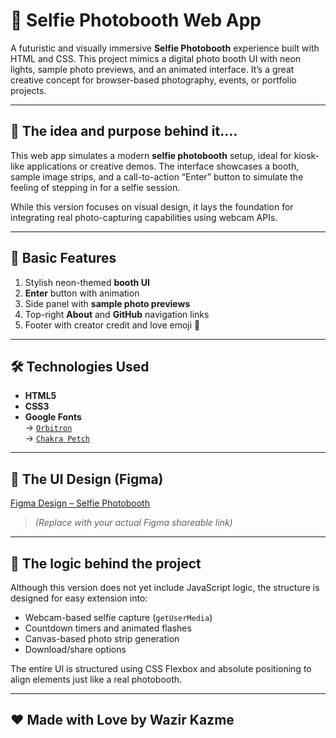 # 🤳 Selfie Photobooth Web App

A futuristic and visually immersive **Selfie Photobooth** experience built with HTML and CSS. This project mimics a digital photo booth UI with neon lights, sample photo previews, and an animated interface. It’s a great creative concept for browser-based photography, events, or portfolio projects.

---

## **📌 The idea and purpose behind it….**

This web app simulates a modern **selfie photobooth** setup, ideal for kiosk-like applications or creative demos. The interface showcases a booth, sample image strips, and a call-to-action “Enter” button to simulate the feeling of stepping in for a selfie session.

While this version focuses on visual design, it lays the foundation for integrating real photo-capturing capabilities using webcam APIs.

---

## 🔧 Basic Features

1. Stylish neon-themed **booth UI**
2. **Enter** button with animation
3. Side panel with **sample photo previews**
4. Top-right **About** and **GitHub** navigation links
5. Footer with creator credit and love emoji 💖

---

## 🛠️ Technologies Used

- **HTML5**
- **CSS3**
- **Google Fonts**  
  → [`Orbitron`](https://fonts.google.com/specimen/Orbitron)  
  → [`Chakra Petch`](https://fonts.google.com/specimen/Chakra+Petch)

---

## 🎨 The UI Design (Figma)

[Figma Design – Selfie Photobooth](https://www.figma.com/design/YOUR_FIGMA_LINK)

> *(Replace with your actual Figma shareable link)*

---

## 🧠 The logic behind the project

Although this version does not yet include JavaScript logic, the structure is designed for easy extension into:

- Webcam-based selfie capture (`getUserMedia`)
- Countdown timers and animated flashes
- Canvas-based photo strip generation
- Download/share options

The entire UI is structured using CSS Flexbox and absolute positioning to align elements just like a real photobooth.

---
## ❤️ Made with Love by Wazir Kazme
